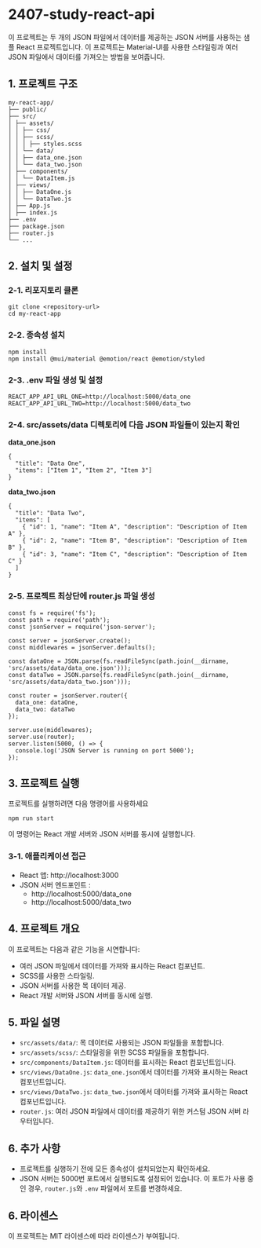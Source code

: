 # 2407-study-react-api
이 프로젝트는 두 개의 JSON 파일에서 데이터를 제공하는 JSON 서버를 사용하는 샘플 React 프로젝트입니다. 이 프로젝트는 Material-UI를 사용한 스타일링과 여러 JSON 파일에서 데이터를 가져오는 방법을 보여줍니다.

## 1. 프로젝트 구조
```
my-react-app/
├── public/
├── src/
│ ├── assets/
│ │ ├── css/
│ │ ├── scss/
│ │ │ ├── styles.scss
│ │ └── data/
│ │ ├── data_one.json
│ │ └── data_two.json
│ ├── components/
│ │ └── DataItem.js
│ ├── views/
│ │ ├── DataOne.js
│ │ └── DataTwo.js
│ ├── App.js
│ ├── index.js
├── .env
├── package.json
├── router.js
└── ...
```

## 2. 설치 및 설정

### 2-1. 리포지토리 클론
```
git clone <repository-url>
cd my-react-app
```

### 2-2. 종속성 설치
```
npm install
npm install @mui/material @emotion/react @emotion/styled
```

### 2-3. .env 파일 생성 및 설정
```
REACT_APP_API_URL_ONE=http://localhost:5000/data_one
REACT_APP_API_URL_TWO=http://localhost:5000/data_two
```

### 2-4. src/assets/data 디렉토리에 다음 JSON 파일들이 있는지 확인
**data_one.json**
```
{
  "title": "Data One",
  "items": ["Item 1", "Item 2", "Item 3"]
}
```

**data_two.json**
```
{
  "title": "Data Two",
  "items": [
    { "id": 1, "name": "Item A", "description": "Description of Item A" },
    { "id": 2, "name": "Item B", "description": "Description of Item B" },
    { "id": 3, "name": "Item C", "description": "Description of Item C" }
  ]
}
```

### 2-5. 프로젝트 최상단에 router.js 파일 생성
```
const fs = require('fs');
const path = require('path');
const jsonServer = require('json-server');

const server = jsonServer.create();
const middlewares = jsonServer.defaults();

const dataOne = JSON.parse(fs.readFileSync(path.join(__dirname, 'src/assets/data/data_one.json')));
const dataTwo = JSON.parse(fs.readFileSync(path.join(__dirname, 'src/assets/data/data_two.json')));

const router = jsonServer.router({
  data_one: dataOne,
  data_two: dataTwo
});

server.use(middlewares);
server.use(router);
server.listen(5000, () => {
  console.log('JSON Server is running on port 5000');
});
```

## 3. 프로젝트 실행
프로젝트를 실행하려면 다음 명령어를 사용하세요
```
npm run start
```
이 명령어는 React 개발 서버와 JSON 서버를 동시에 실행합니다.

### 3-1. 애플리케이션 접근
- React 앱: http://localhost:3000
- JSON 서버 엔드포인트 :
    + http://localhost:5000/data_one
    + http://localhost:5000/data_two

## 4. 프로젝트 개요
이 프로젝트는 다음과 같은 기능을 시연합니다:
- 여러 JSON 파일에서 데이터를 가져와 표시하는 React 컴포넌트.
- SCSS를 사용한 스타일링.
- JSON 서버를 사용한 목 데이터 제공.
- React 개발 서버와 JSON 서버를 동시에 실행.

## 5. 파일 설명
- `src/assets/data/`: 목 데이터로 사용되는 JSON 파일들을 포함합니다.
- `src/assets/scss/`: 스타일링을 위한 SCSS 파일들을 포함합니다.
- `src/components/DataItem.js`: 데이터를 표시하는 React 컴포넌트입니다.
- `src/views/DataOne.js`: `data_one.json`에서 데이터를 가져와 표시하는 React 컴포넌트입니다.
- `src/views/DataTwo.js`: `data_two.json`에서 데이터를 가져와 표시하는 React 컴포넌트입니다.
- `router.js`: 여러 JSON 파일에서 데이터를 제공하기 위한 커스텀 JSON 서버 라우터입니다.

## 6. 추가 사항
- 프로젝트를 실행하기 전에 모든 종속성이 설치되었는지 확인하세요.
- JSON 서버는 5000번 포트에서 실행되도록 설정되어 있습니다. 이 포트가 사용 중인 경우, `router.js`와 `.env` 파일에서 포트를 변경하세요.

## 6. 라이센스
이 프로젝트는 MIT 라이센스에 따라 라이센스가 부여됩니다.